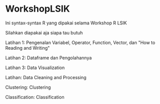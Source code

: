 # WorkshopLSIK

Ini syntax-syntax R yang dipakai selama Workshop R LSIK

Silahkan diapakai aja siapa tau butuh

Latihan 1: Pengenalan Variabel, Operator, Function, Vector, dan "How to Reading and Writing"

Latihan 2: Dataframe dan Pengolahannya

Latihan 3: Data Visualization

Latihan: Data Cleaning and Processing

Clustering: Clustering

Classification: Classification
